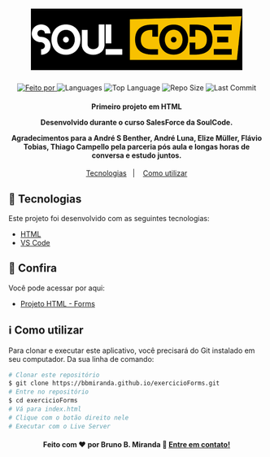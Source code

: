 <h1 align="center">
   <a href="https://bbmiranda.github.io/exercicioForms/">
	<img alt="Logo" src="image/SoulCode.png" />
	</a>
    <br>
</h1>

<p align="center">
  <a href="https://bbmiranda.github.io/exercicioForms/">
  <img alt="Feito por" src="https://img.shields.io/static/v1?label=Made%20By&message=Bruno%20B.%20Miranda&color=orange&style=for-the-badge">
	</a>
  
  <img alt="Languages" src="https://img.shields.io/github/languages/count/ThiagoCampello/SoulCode?style=for-the-badge">
  
  <img alt="Top Language" src="https://img.shields.io/github/languages/top/ThiagoCampello/SoulCode?style=for-the-badge">
  
  <img alt="Repo Size" src="https://img.shields.io/github/repo-size/ThiagoCampello/SoulCode?style=for-the-badge">
  
  <img alt="Last Commit" src="https://img.shields.io/github/last-commit/ThiagoCampello/SoulCode?style=for-the-badge">
</p>

<h4 align="center">
  <p>Primeiro projeto em HTML</p>
  
  <p>Desenvolvido durante o curso SalesForce da SoulCode.</p>

  <p>
  Agradecimentos para a André S Benther, André Luna, Elize Müller, Flávio Tobias, Thiago Campello pela parceria pós aula e longas horas de conversa e estudo juntos.  
  </p>
</h4>
<p align="center">
  <a href="#rocket-technologies">Tecnologias</a>&nbsp;&nbsp;&nbsp;|&nbsp;&nbsp;&nbsp;
  <a href="#information_source-how-to-use">Como utilizar</a>

## :rocket: Tecnologias

Este projeto foi desenvolvido com as seguintes tecnologias:

-  [HTML](https://developer.mozilla.org/pt-BR/docs/Web/HTML)
-  [VS Code][vc]

## :eyes: Confira

Você pode acessar por aqui:

-  [Projeto HTML - Forms][demo]

## :information_source: Como utilizar

Para clonar e executar este aplicativo, você precisará do Git instalado em seu computador. Da sua linha de comando:

```bash
# Clonar este repositório
$ git clone https://bbmiranda.github.io/exercicioForms.git
# Entre no repositório
$ cd exercicioForms
# Vá para index.html
# Clique com o botão direito nele
# Executar com o Live Server
```

<h4 align="center">
    Feito com ♥ por Bruno B. Miranda 👋 <a href="https://www.linkedin.com/in/bruno-b-miranda/" target="_blank">Entre em contato!</a>
</h4>

[vc]: https://code.visualstudio.com/
[vceditconfig]: https://marketplace.visualstudio.com/items?itemName=EditorConfig.EditorConfig
[vceslint]: https://marketplace.visualstudio.com/items?itemName=dbaeumer.vscode-eslint
[demo]: https://bbmiranda.github.io/exercicioForms/
